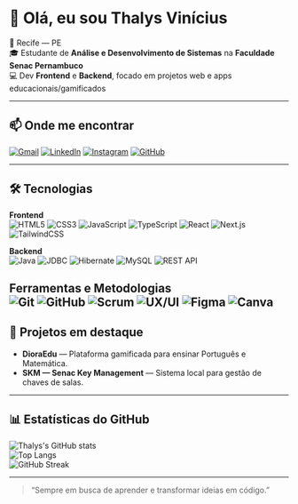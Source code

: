 # 👋 Olá, eu sou Thalys Vinícius

📍 Recife — PE  
🎓 Estudante de **Análise e Desenvolvimento de Sistemas** na **Faculdade Senac Pernambuco**  
💻 Dev **Frontend** e **Backend**, focado em projetos web e apps educacionais/gamificados  

---

## 📫 Onde me encontrar
[![Gmail](https://img.shields.io/badge/-Gmail-D14836?style=for-the-badge&logo=gmail&logoColor=white)](mailto:thalysvl05@gmail.com)
[![LinkedIn](https://img.shields.io/badge/-LinkedIn-0A66C2?style=for-the-badge&logo=linkedin&logoColor=white)]([https://linkedin.com/in/seuperfil](https://www.linkedin.com/in/thalys-vinicius-171809329?utm_source=share&utm_campaign=share_via&utm_content=profile&utm_medium=android_app))
[![Instagram](https://img.shields.io/badge/-Instagram-E4405F?style=for-the-badge&logo=instagram&logoColor=white)](https://instagram.com/thalysvl_)
[![GitHub](https://img.shields.io/badge/-GitHub-181717?style=for-the-badge&logo=github&logoColor=white)](https://github.com/thalysvl05)

---

## 🛠 Tecnologias

**Frontend**  
![HTML5](https://img.shields.io/badge/HTML5-E34F26?style=for-the-badge&logo=html5&logoColor=white)
![CSS3](https://img.shields.io/badge/CSS3-1572B6?style=for-the-badge&logo=css3&logoColor=white)
![JavaScript](https://img.shields.io/badge/JavaScript-F7E01D?style=for-the-badge&logo=javascript&logoColor=black)
![TypeScript](https://img.shields.io/badge/TypeScript-3178C6?style=for-the-badge&logo=typescript&logoColor=white)
![React](https://img.shields.io/badge/React-61DAFB?style=for-the-badge&logo=react&logoColor=black)
![Next.js](https://img.shields.io/badge/Next.js-000000?style=for-the-badge&logo=nextdotjs&logoColor=white)
![TailwindCSS](https://img.shields.io/badge/Tailwind_CSS-38B2AC?style=for-the-badge&logo=tailwindcss&logoColor=white)

**Backend**  
![Java](https://img.shields.io/badge/Java-007396?style=for-the-badge&logo=java&logoColor=white)
![JDBC](https://img.shields.io/badge/JDBC-007396?style=for-the-badge&logo=coffeescript&logoColor=white)
![Hibernate](https://img.shields.io/badge/Hibernate-59666C?style=for-the-badge&logo=hibernate&logoColor=white)
![MySQL](https://img.shields.io/badge/MySQL-4479A1?style=for-the-badge&logo=mysql&logoColor=white)
![REST API](https://img.shields.io/badge/REST%20API-005571?style=for-the-badge&logo=postman&logoColor=white)

**Ferramentas e Metodologias**  
![Git](https://img.shields.io/badge/Git-F05032?style=for-the-badge&logo=git&logoColor=white)
![GitHub](https://img.shields.io/badge/GitHub-181717?style=for-the-badge&logo=github&logoColor=white)
![Scrum](https://img.shields.io/badge/Scrum-009FDA?style=for-the-badge&logo=jira&logoColor=white)
![UX/UI](https://img.shields.io/badge/UX/UI-FF4088?style=for-the-badge&logo=adobecreativecloud&logoColor=white)
![Figma](https://img.shields.io/badge/Figma-F24E1E?style=for-the-badge&logo=figma&logoColor=white)
![Canva](https://img.shields.io/badge/Canva-00C4CC?style=for-the-badge&logo=canva&logoColor=white)
---

## 🚀 Projetos em destaque

- **DioraEdu** — Plataforma gamificada para ensinar Português e Matemática.  
- **SKM — Senac Key Management** — Sistema local para gestão de chaves de salas.

---

## 📊 Estatísticas do GitHub

![Thalys's GitHub stats](https://github-readme-stats.vercel.app/api?username=thalysvl05&show_icons=true&theme=tokyonight)  
![Top Langs](https://github-readme-stats.vercel.app/api/top-langs/?username=thalysvl05&layout=compact&theme=tokyonight)  
![GitHub Streak](https://streak-stats.demolab.com?user=thalysvl05&theme=tokyonight&date_format=j%20M%5B%20Y%5D)

---

> “Sempre em busca de aprender e transformar ideias em código.”
